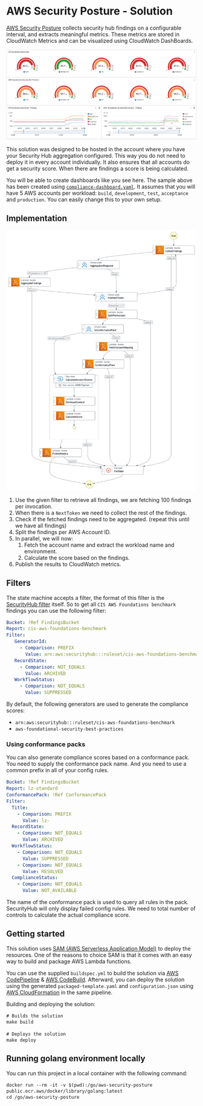 # AWS Security Posture - Solution

[AWS Security Posture](http://github.com/conijnio/aws-security-posture) collects security hub findings on a configurable interval, and extracts meaningful metrics. These metrics are stored in CloudWatch Metrics and can be visualized using CloudWatch DashBoards.

![AWS StepFunctions Example](./assets/images/dashboard_example.png)

This solution was designed to be hosted in the account where you have your Security Hub aggregation configured. This way
you do not need to deploy it in every account individually. It also ensures that all accounts do get a security score.
When there are findings a score is being calculated.

You will be able to create dashboards like you see here.  The sample above has been created using [`compliance-dashboard.yaml`](./compliance-dashboard.yaml).
It assumes that you will have 5 AWS accounts per workload: `build`, `development`, `test`, `acceptance` and `production`.
You can easily change this to your own setup.

## Implementation

![AWS StepFunctions Example](./assets/images/state_machine.png)

1. Use the given filter to retrieve all findings, we are fetching 100 findings per invocation.
2. When there is a `NextToken` we need to collect the rest of the findings. 
3. Check if the fetched findings need to be aggregated. (repeat this until we have all findings)
4. Split the findings per AWS Account ID.
5. In parallel, we will now:
   1. Fetch the account name and extract the workload name and environment.
   2. Calculate the score based on the findings.
6. Publish the results to CloudWatch metrics.

## Filters

The state machine accepts a filter, the format of this filter is the [SecurityHub filter](https://docs.aws.amazon.com/securityhub/1.0/APIReference/API_AwsSecurityFindingFilters.html)
itself. So to get all `CIS AWS Foundations benchmark` findings you can use the following filter:

```yaml
Bucket: !Ref FindingsBucket
Report: cis-aws-foundations-benchmark
Filter:
   GeneratorId:
     - Comparison: PREFIX
       Value: arn:aws:securityhub:::ruleset/cis-aws-foundations-benchmark
   RecordState:
     - Comparison: NOT_EQUALS
       Value: ARCHIVED
   WorkflowStatus:
     - Comparison: NOT_EQUALS
       Value: SUPPRESSED
```

By default, the following generators are used to generate the compliance scores:

- `arn:aws:securityhub:::ruleset/cis-aws-foundations-benchmark`
- `aws-foundational-security-best-practices`

### Using conformance packs

You can also generate compliance scores based on a conformance pack. You need to supply the conformance pack name.
And you need to use a common prefix in all of your config rules.

```yaml
Bucket: !Ref FindingsBucket
Report: lz-standard
ConformancePack: !Ref ConformancePack
Filter:
  Title:
    - Comparison: PREFIX
      Value: lz-
  RecordState:
    - Comparison: NOT_EQUALS
      Value: ARCHIVED
  WorkflowStatus:
    - Comparison: NOT_EQUALS
      Value: SUPPRESSED
    - Comparison: NOT_EQUALS
      Value: RESOLVED
  ComplianceStatus:
    - Comparison: NOT_EQUALS
      Value: NOT_AVAILABLE
```

The name of the conformance pack is used to query all rules in the pack. SecurityHub will only display failed config rules. 
We need to total number of controls to calculate the actual compliance score. 

## Getting started

This solution uses [SAM (AWS Serverless Application Model)](https://aws.amazon.com/serverless/sam/) to deploy the resources.
One of the reasons to choice SAM is that it comes with an easy way to build and package AWS Lambda functions.

You can use the supplied `buildspec.yml` to build the solution via [AWS CodePipeline](https://docs.aws.amazon.com/codepipeline/latest/userguide/welcome.html) & [AWS CodeBuild](https://docs.aws.amazon.com/codebuild/latest/userguide/welcome.html). Afterward, you can deploy the solution using the generated `packaged-template.yaml` and `configuration.json` using [AWS CloudFormation](https://docs.aws.amazon.com/AWSCloudFormation/latest/UserGuide/Welcome.html) in the same pipeline.

Building and deploying the solution:

```shell
# Builds the solution
make build

# Deploys the solution
make deploy
```

## Running golang environment locally

You can run this project in a local container with the following command:

```shell
docker run --rm -it -v $(pwd):/go/aws-security-posture public.ecr.aws/docker/library/golang:latest
cd /go/aws-security-posture
```
